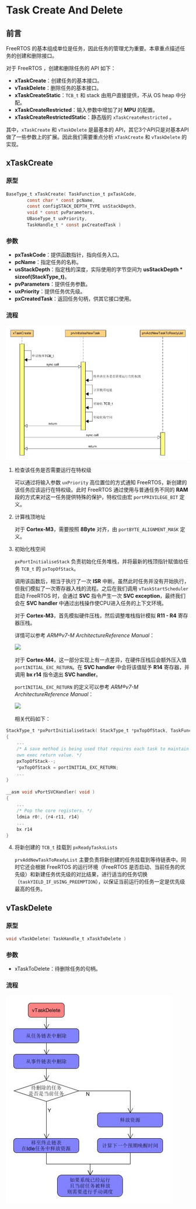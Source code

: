 # Task Create And Delete

## 前言

FreeRTOS 的基本组成单位是任务，因此任务的管理尤为重要。本章重点描述任务的创建和删除接口。

对于 FreeRTOS ，创建和删除任务的 API 如下：

- **xTaskCreate**：创建任务的基本接口。
- **vTaskDelete**：删除任务的基本接口。
- **xTaskCreateStatic**：`TCB_t` 和 stack 由用户直接提供，不从 OS heap 中分配。
- **xTaskCreateRestricted**：输入参数中增加了对 **MPU** 的配置。
- **xTaskCreateRestrictedStatic**：静态版的 `xTaskCreateRestricted` 。

其中，`xTaskCreate` 和 `vTaskDelete` 是最基本的 API，其它3个API只是对基本API做了一些参数上的扩展。因此我们需要重点分析 `xTaskCreate` 和 `vTaskDelete` 的实现。

## xTaskCreate

### 原型

``` C
BaseType_t xTaskCreate( TaskFunction_t pxTaskCode, 
		const char * const pcName,
		const configSTACK_DEPTH_TYPE usStackDepth,
		void * const pvParameters,
		UBaseType_t uxPriority,
		TaskHandle_t * const pxCreatedTask )
```

### 参数

 - **pxTaskCode**：提供函数指针，指向任务入口。
 - **pcName**：指定任务的名称。
 - **usStackDepth**：指定栈的深度，实际使用的字节空间为 **usStackDepth * sizeof(StackType_t)**。
 - **pvParameters**：提供任务参数。
 - **uxPriority**：提供任务优先级。
 - **pxCreatedTask**：返回任务句柄，供其它接口使用。

### 流程

![xTaskCreate Sequence][1]

 1. 检查该任务是否需要运行在特权级

    可以通过将输入参数 `uxPriority` 高位置位的方式通知 FreeRTOS，新创建的该任务应该运行在特权级。此时 FreeRTOS 通过使用与普通任务不同的 **RAM** 段的方式来对这一任务提供特殊的保护，特权位由宏 `portPRIVILEGE_BIT` 定义。

 2. 计算栈顶地址

    对于 **Cortex-M3**，需要按照 **8Byte** 对齐，由 `portBYTE_ALIGNMENT_MASK` 定义。

 3. 初始化栈空间

	`pxPortInitialiseStack` 负责初始化任务堆栈，并将最新的栈顶指针赋值给任务 `TCB_t` 的 `pxTopOfStack`。	

	调用该函数后，相当于执行了一次 **ISR** 中断。虽然此时任务并没有开始执行，但我们模拟了一次寄存器入栈的流程。之后在我们调用 `vTaskStartScheduler` 启动 FreeRTOS 时，会通过 **SVC** 指令产生一次 **SVC exception**，最终我们会在 **SVC handler** 中通过出栈操作使CPU进入任务的上下文环境。

    对于 **Cortex-M3**，首先模拟硬件压栈，然后调整堆栈指针模拟 **R11 - R4** 寄存器压栈。

    详情可以参考 *ARM®v7-M ArchitectureReference Manual*：

    ![][2]

	对于 **Cortex-M4**，这一部分实现上有一点差异，在硬件压栈后会额外压入值 `portINITIAL_EXC_RETURN`。在 **SVC handler** 中会将该值赋予 **R14** 寄存器，并调用 **bx r14** 指令退出 **SVC handler**。

	`portINITIAL_EXC_RETURN` 的定义可以参考 *ARM®v7-M ArchitectureReference Manual*：

    ![][3]

	相关代码如下：

``` C
StackType_t *pxPortInitialiseStack( StackType_t *pxTopOfStack, TaskFunction_t pxCode, void *pvParameters )
{
	...
	/* A save method is being used that requires each task to maintain its
	own exec return value. */
	pxTopOfStack--;
	*pxTopOfStack = portINITIAL_EXC_RETURN;
	...
}

__asm void vPortSVCHandler( void )
{
	...
	/* Pop the core registers. */
	ldmia r0!, {r4-r11, r14}
	...
	bx r14
}
```

 4. 将新创建的 `TCB_t` 挂载到 `pxReadyTasksLists`
 
	`prvAddNewTaskToReadyList` 主要负责将新创建的任务挂载到等待链表中。同时它还会根据 FreeRTOS 的运行环境（FreeRTOS 是否启动、当前任务的优先级）和新建任务优先级的对比结果，进行适当的任务切换（`taskYIELD_IF_USING_PREEMPTION`），以保证当前运行的任务一定是优先级最高的任务。

## vTaskDelete

### 原型

``` C
void vTaskDelete( TaskHandle_t xTaskToDelete )
```

### 参数

 - xTaskToDelete：待删除任务的句柄。

### 流程

![vTaskDelete Sequence][4]

 [1]: ./images/xTaskCreate.jpg
 [2]: ./images/exception_entry_behavior.jpg
 [3]: ./images/exc_return_definition.jpg
 [4]: ./images/vTaskDelete.jpg

